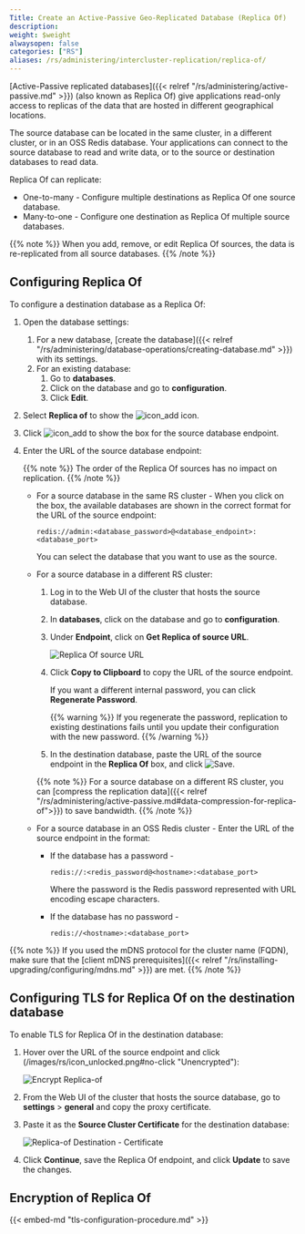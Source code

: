 ```yaml
---
Title: Create an Active-Passive Geo-Replicated Database (Replica Of)
description:
weight: $weight
alwaysopen: false
categories: ["RS"]
aliases: /rs/administering/intercluster-replication/replica-of/
---
```

[Active-Passive replicated databases]({{< relref "/rs/administering/active-passive.md" >}}) (also known as Replica Of) give applications read-only access
to replicas of the data that are hosted in different geographical locations.

The source database can be located in the same cluster, in a different cluster, or in an OSS Redis database.
Your applications can connect to the source database to read and write data, or to the source or destination databases to read data.

Replica Of can replicate:

- One-to-many - Configure multiple destinations as Replica Of one source database.
- Many-to-one - Configure one destination as Replica Of multiple source databases.

{{% note %}}
When you add, remove, or edit Replica Of sources, the data is re-replicated from all source databases.
{{% /note %}}

## Configuring Replica Of

To configure a destination database as a Replica Of:

1. Open the database settings:
    1. For a new database, [create the database]({{< relref "/rs/administering/database-operations/creating-database.md" >}}) with its settings.
    1. For an existing database:
        1. Go to **databases**.
        1. Click on the database and go to **configuration**.
        1. Click **Edit**.
1. Select **Replica of** to show the ![icon_add](/images/rs/icon_add.png#no-click "Add") icon.
1. Click ![icon_add](/images/rs/icon_add.png#no-click "Add") to show the box for the source database endpoint.
1. Enter the URL of the source database endpoint:

    {{% note %}}
The order of the Replica Of sources has no impact on replication.
    {{% /note %}}

    - For a source database in the same RS cluster - When you click on the box,
    the available databases are shown in the correct format for the URL of the source endpoint:

        ```src
        redis://admin:<database_password>@<database_endpoint>:<database_port>
        ```

        You can select the database that you want to use as the source.

    - For a source database in a different RS cluster:
        1. Log in to the Web UI of the cluster that hosts the source database.
        1. In **databases**, click on the database and go to **configuration**.
        1. Under **Endpoint**, click on **Get Replica of source URL**.

            ![Replica Of source URL](/images/rs/replicaof-source-url.png)

        1. Click **Copy to Clipboard** to copy the URL of the source endpoint.

            If you want a different internal password, you can click **Regenerate Password**.

            {{% warning %}}
If you regenerate the password, replication to existing destinations fails until you update their configuration with the new password.
            {{% /warning %}}

        1. In the destination database, paste the URL of the source endpoint in the **Replica Of** box, and click ![Save](/images/rs/icon_save.png#no-click "Save").

        {{% note %}}
For a source database on a different RS cluster,
you can [compress the replication data]({{< relref "/rs/administering/active-passive.md#data-compression-for-replica-of">}}) to save bandwidth.
        {{% /note %}}

    - For a source database in an OSS Redis cluster - Enter the URL of the source endpoint in the format:

        - If the database has a password -

            ```src
            redis://:<redis_password@<hostname>:<database_port>
            ```

            Where the password is the Redis password represented with URL encoding escape characters.

        - If the database has no password -

            ```src
            redis://<hostname>:<database_port>
            ```

{{% note %}}
If you used the mDNS protocol for the cluster name (FQDN),
make sure that the [client mDNS prerequisites]({{< relref "/rs/installing-upgrading/configuring/mdns.md" >}}) are met.
{{% /note %}}

## Configuring TLS for Replica Of on the destination database

To enable TLS for Replica Of in the destination database:

1. Hover over the URL of the source endpoint and click (/images/rs/icon_unlocked.png#no-click "Unencrypted"):

    ![Encrypt Replica-of](/images/rs/replicaof-unencrypted.png)

1. From the Web UI of the cluster that hosts the source database,
    go to **settings** > **general** and copy the proxy certificate.
1. Paste it as the **Source Cluster Certificate** for the destination database:

    ![Replica-of Destination - Certificate](/images/rs/replicaof-certificate.png)

1. Click **Continue**, save the Replica Of endpoint, and click **Update** to save the changes.

## Encryption of Replica Of

{{< embed-md "tls-configuration-procedure.md"  >}}